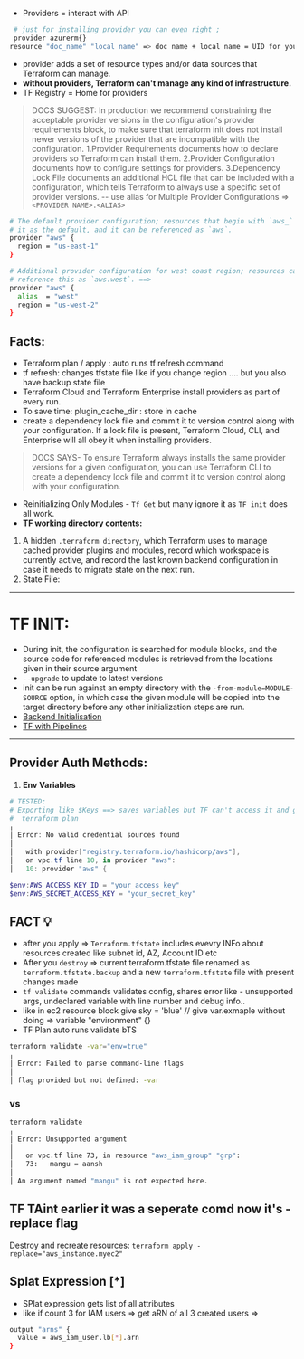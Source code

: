 - Providers = interact with API
 ```sh
  # just for installing provider you can even right ;
  provider azurerm{}
resource "doc_name" "local name" => doc name + local name = UID for your resource hence unique withiin your system 
  ````
- provider adds a set of resource types and/or data sources that Terraform can manage.
- **without providers, Terraform can't manage any kind of infrastructure.**
- TF Registry  = Home for providers
> DOCS SUGGEST: In production we recommend constraining the acceptable provider versions in the configuration's provider requirements block, to make sure that terraform init does not install newer versions of the provider that are incompatible with the configuration.
1.Provider Requirements documents how to declare providers so Terraform can install them.
2.Provider Configuration documents how to configure settings for providers.
3.Dependency Lock File documents an additional HCL file that can be included with a configuration, which tells Terraform to always use a specific set of provider versions.
 -- use alias for Multiple Provider Configurations => `<PROVIDER NAME>.<ALIAS>`
```sh
# The default provider configuration; resources that begin with `aws_` will use
# it as the default, and it can be referenced as `aws`.
provider "aws" {
  region = "us-east-1"
}

# Additional provider configuration for west coast region; resources can
# reference this as `aws.west`. ==> 
provider "aws" {
  alias  = "west"
  region = "us-west-2"
}
```
## Facts:
- Terraform plan / apply : auto runs tf refresh command
- tf refresh: changes tfstate file like if you change region .... but you also have backup state file 
- Terraform Cloud and Terraform Enterprise install providers as part of every run.
- To save time: plugin_cache_dir : store in cache
- create a dependency lock file and commit it to version control along with your configuration. If a lock file is present, Terraform Cloud, CLI, and Enterprise will all obey it when installing providers.

> DOCS SAYS- To ensure Terraform always installs the same provider versions for a given configuration, you can use Terraform CLI to create a dependency lock file and commit it to version control along with your configuration.
 - Reinitializing Only Modules - `Tf Get` but many ignore it as `TF init` does all work.
 - **TF working directory contents:**
  1. A hidden `.terraform directory`, which Terraform uses to manage cached provider plugins and modules, record which workspace is currently active, and record the last known backend configuration in case it needs to migrate state on the next run.
  2. State File:

-----------------------------------------------
# TF INIT:
- During init, the configuration is searched for module blocks, and the source code for referenced modules is retrieved from the locations given in their source argument
- `--upgrade` to update to latest versions
- init can be run against an empty directory with the `-from-module=MODULE-SOURCE` option, in which case the given module will be copied into the target directory before any other initialization steps are run.
- [Backend Initialisation](https://developer.hashicorp.com/terraform/cli/commands/init#backend-initialization)
- [TF with Pipelines](https://developer.hashicorp.com/terraform/tutorials/automation/automate-terraform?utm_source=WEBSITE&utm_medium=WEB_IO&utm_offer=ARTICLE_PAGE&utm_content=DOCS)

---------------------------------------------------------------
## Provider Auth Methods:
1. **Env Variables**
```powershell
# TESTED:
# Exporting like $Keys ==> saves variables but TF can't access it and gives error: 
#  terraform plan
╷
│ Error: No valid credential sources found
│ 
│   with provider["registry.terraform.io/hashicorp/aws"],
│   on vpc.tf line 10, in provider "aws":
│   10: provider "aws" {

$env:AWS_ACCESS_KEY_ID = "your_access_key"
$env:AWS_SECRET_ACCESS_KEY = "your_secret_key"
```

## FACT 💡
- after you apply => `Terraform.tfstate` includes evevry INFo about resources created like subnet id, AZ, Account ID etc
- After you `destroy` => current terraform.tfstate file renamed as `terraform.tfstate.backup` and a new `terraform.tfstate` file with present changes made
- `tf validate` commands validates config, shares error like - unsupported args, undeclared variable with line number and debug info..
- like in ec2 resource block give sky = 'blue' // give var.exmaple without doing => variable "environment" {}
- TF Plan auto runs validate bTS
```sh
terraform validate -var="env=true"
╷
│ Error: Failed to parse command-line flags
│ 
│ flag provided but not defined: -var
```
### vs 
```sh
terraform validate                
╷
│ Error: Unsupported argument
│
│   on vpc.tf line 73, in resource "aws_iam_group" "grp":
│   73:   mangu = aansh
│
│ An argument named "mangu" is not expected here.
```
## TF TAint earlier it was a seperate comd now it's -replace flag
Destroy and recreate resources:
`terraform apply -replace="aws_instance.myec2"`
## Splat Expression [*]
- SPlat expression gets list of all attributes 
- like if count 3 for IAM users => get aRN of all 3 created users =>
```sh
output "arns" {
  value = aws_iam_user.lb[*].arn
}
```
